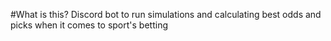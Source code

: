 #What is this?
Discord bot to run simulations and calculating best odds and picks when it comes to sport's betting
